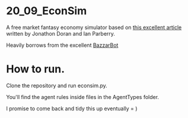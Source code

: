# 20_09_EconSim

A free market fantasy economy simulator based on [this excellent article](https://github.com/JoshGreenslade/20_09_EconSim/blob/master/008_Emergent_Economies_for_Role_Playing_Game.pdf) written by Jonathon Doran and Ian Parberry.

Heavily borrows from the excellent [BazzarBot](https://github.com/larsiusprime/bazaarBot)

# How to run.

Clone the repository and run econsim.py.

You'll find the agent rules inside files in the AgentTypes folder.

I promise to come back and tidy this up eventually = )
